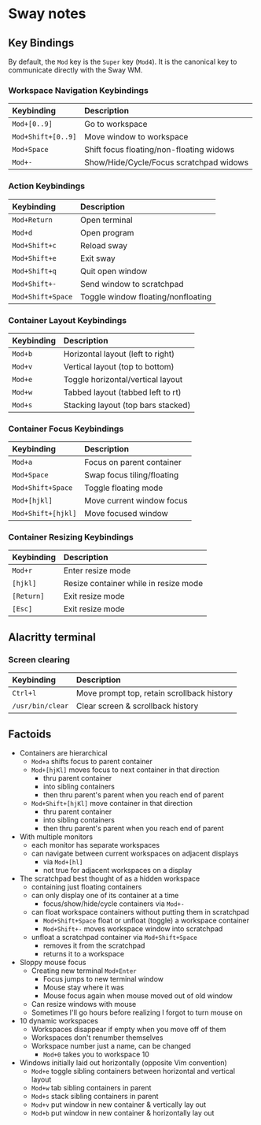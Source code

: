 # Sway notes

## Key Bindings

By default, the `Mod` key is the `Super` key (`Mod4`).
It is the canonical key to communicate directly with the Sway WM.

### Workspace Navigation Keybindings

| Keybinding         | Description                              |
|:------------------ |:---------------------------------------- |
| `Mod+[0..9]`       | Go to workspace                          |
| `Mod+Shift+[0..9]` | Move window to workspace                 |
| `Mod+Space`        | Shift focus floating/non-floating widows |
| `Mod+-`            | Show/Hide/Cycle/Focus scratchpad widows  |

### Action Keybindings

| Keybinding        | Description                        |
|:----------------- |:---------------------------------- |
| `Mod+Return`      | Open terminal                      |
| `Mod+d`           | Open program                       |
| `Mod+Shift+c`     | Reload sway                        |
| `Mod+Shift+e`     | Exit sway                          |
| `Mod+Shift+q`     | Quit open window                   |
| `Mod+Shift+-`     | Send window to scratchpad          |
| `Mod+Shift+Space` | Toggle window floating/nonfloating |

### Container Layout Keybindings

| Keybinding | Description                        |
|:---------- |:---------------------------------- |
| `Mod+b`    | Horizontal layout (left to right)  |
| `Mod+v`    | Vertical layout (top to bottom)    |
| `Mod+e`    | Toggle horizontal/vertical layout  |
| `Mod+w`    | Tabbed layout (tabbed left to rt)  |
| `Mod+s`    | Stacking layout (top bars stacked) |

### Container Focus Keybindings

| Keybinding         | Description                |
|:------------------ |:-------------------------- |
| `Mod+a`            | Focus on parent container  |
| `Mod+Space`        | Swap focus tiling/floating |
| `Mod+Shift+Space`  | Toggle floating mode       |
| `Mod+[hjkl]`       | Move current window focus  |
| `Mod+Shift+[hjkl]` | Move focused window        |

### Container Resizing Keybindings

| Keybinding | Description                           |
|:---------- |:------------------------------------- |
| `Mod+r`    | Enter resize mode                     |
| `[hjkl]`   | Resize container while in resize mode |
| `[Return]` | Exit resize mode                      |
| `[Esc]`    | Exit resize mode                      |

## Alacritty terminal

### Screen clearing

| Keybinding       | Description                                |
|:---------------- |:------------------------------------------ |
| `Ctrl+l`         | Move prompt top, retain scrollback history |
| `/usr/bin/clear` | Clear screen & scrollback history          |

## Factoids

* Containers are hierarchical
  * `Mod+a` shifts focus to parent container
  * `Mod+[hjKl]` moves focus to next container in that direction
    * thru parent container
    * into sibling containers
    * then thru parent's parent when you reach end of parent
  * `Mod+Shift+[hjKl]` move container in that direction
    * thru parent container
    * into sibling containers
    * then thru parent's parent when you reach end of parent
* With multiple monitors
  * each monitor has separate workspaces
  * can navigate between current workspaces on adjacent displays
    * via `Mod+[hl]`
    * not true for adjacent workspaces on a display
* The scratchpad best thought of as a hidden workspace
  * containing just floating containers
  * can only display one of its container at a time
    * focus/show/hide/cycle containers via `Mod+-`
  * can float workspace containers without putting them in scratchpad
    * `Mod+Shift+Space` float or unfloat (toggle) a workspace container
    * `Mod+Shift+-` moves workspace window into scratchpad
  * unfloat a scratchpad container via `Mod+Shift+Space`
    * removes it from the scratchpad
    * returns it to a workspace
* Sloppy mouse focus
  * Creating new terminal `Mod+Enter`
    * Focus jumps to new terminal window
    * Mouse stay where it was
    * Mouse focus again when mouse moved out of old window
  * Can resize windows with mouse
  * Sometimes I'll go hours before realizing I forgot to turn mouse on
* 10 dynamic workspaces
  * Workspaces disappear if empty when you move off of them
  * Workspaces don't renumber themselves
  * Workspace number just a name, can be changed
    * `Mod+0` takes you to workspace 10
* Windows initially laid out horizontally (opposite Vim convention)
  * `Mod+e` toggle sibling containers between horizontal and vertical layout
  * `Mod+w` tab sibling containers in parent
  * `Mod+s` stack sibling containers in parent
  * `Mod+v` put window in new container & vertically lay out
  * `Mod+b` put window in new container & horizontally lay out
